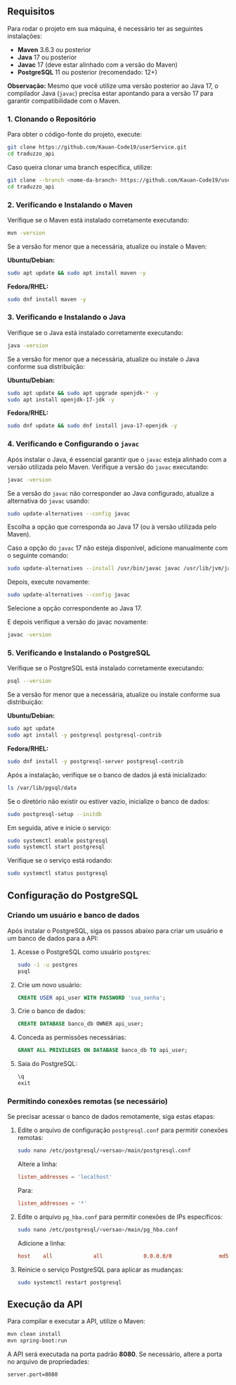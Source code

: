 ## Requisitos

Para rodar o projeto em sua máquina, é necessário ter as seguintes instalações:

- **Maven** 3.6.3 ou posterior
- **Java** 17 ou posterior
- **Javac** 17 (deve estar alinhado com a versão do Maven)
- **PostgreSQL** 11 ou posterior (recomendado: 12+)

**Observação:** Mesmo que você utilize uma versão posterior ao Java 17, o compilador Java (`javac`) precisa estar
apontando para a versão 17 para garantir compatibilidade com o Maven.

### 1. Clonando o Repositório

Para obter o código-fonte do projeto, execute:

```sh
git clone https://github.com/Kauan-Code19/userService.git
cd traduzzo_api
```
Caso queira clonar uma branch específica, utilize:
```sh
git clone --branch <nome-da-branch> https://github.com/Kauan-Code19/userService.git
cd traduzzo_api
```

### 2. Verificando e Instalando o Maven

Verifique se o Maven está instalado corretamente executando:

```sh
mvn -version
```

Se a versão for menor que a necessária, atualize ou instale o Maven:

**Ubuntu/Debian:**

```sh
sudo apt update && sudo apt install maven -y
```

**Fedora/RHEL:**

```sh
sudo dnf install maven -y
```

### 3. Verificando e Instalando o Java

Verifique se o Java está instalado corretamente executando:

```sh
java -version
```

Se a versão for menor que a necessária, atualize ou instale o Java conforme sua distribuição:

**Ubuntu/Debian:**

```sh
sudo apt update && sudo apt upgrade openjdk-* -y
sudo apt install openjdk-17-jdk -y
```

**Fedora/RHEL:**

```sh
sudo dnf update && sudo dnf install java-17-openjdk -y
```

### 4. Verificando e Configurando o `javac`

Após instalar o Java, é essencial garantir que o `javac` esteja alinhado com a versão utilizada pelo Maven.
Verifique a versão do `javac` executando:

```sh
javac -version
```

Se a versão do `javac` não corresponder ao Java configurado, atualize a alternativa do `javac` usando:

```sh
sudo update-alternatives --config javac
```

Escolha a opção que corresponda ao Java 17 (ou à versão utilizada pelo Maven).

Caso a opção do `javac` 17 não esteja disponível, adicione manualmente com o seguinte comando:

```sh
sudo update-alternatives --install /usr/bin/javac javac /usr/lib/jvm/java-17-openjdk-amd64/bin/javac 100
```

Depois, execute novamente:

```sh
sudo update-alternatives --config javac
```

Selecione a opção correspondente ao Java 17.

E depois verifique a versão do javac novamente:
```sh
javac -version
```

### 5. Verificando e Instalando o PostgreSQL

Verifique se o PostgreSQL está instalado corretamente executando:

```sh
psql --version
```

Se a versão for menor que a necessária, atualize ou instale conforme sua distribuição:

**Ubuntu/Debian:**

```sh
sudo apt update
sudo apt install -y postgresql postgresql-contrib
```

**Fedora/RHEL:**

```sh
sudo dnf install -y postgresql-server postgresql-contrib
```

Após a instalação, verifique se o banco de dados já está inicializado:
```sh
ls /var/lib/pgsql/data
```

Se o diretório não existir ou estiver vazio, inicialize o banco de dados:
```sh
sudo postgresql-setup --initdb
```

Em seguida, ative e inicie o serviço:
```sh
sudo systemctl enable postgresql
sudo systemctl start postgresql
```

Verifique se o serviço está rodando:

```sh
sudo systemctl status postgresql
```

## Configuração do PostgreSQL

### Criando um usuário e banco de dados
Após instalar o PostgreSQL, siga os passos abaixo para criar um usuário e um banco de dados para a API:

1. Acesse o PostgreSQL como usuário `postgres`:

   ```sh
   sudo -i -u postgres
   psql
   ```

2. Crie um novo usuário:

   ```sql
   CREATE USER api_user WITH PASSWORD 'sua_senha';
   ```

3. Crie o banco de dados:

   ```sql
   CREATE DATABASE banco_db OWNER api_user;
   ```

4. Conceda as permissões necessárias:

   ```sql
   GRANT ALL PRIVILEGES ON DATABASE banco_db TO api_user;
   ```

5. Saia do PostgreSQL:

   ```sql
   \q
   exit
   ```

### Permitindo conexões remotas (se necessário)
Se precisar acessar o banco de dados remotamente, siga estas etapas:

1. Edite o arquivo de configuração `postgresql.conf` para permitir conexões remotas:

   ```sh
   sudo nano /etc/postgresql/<versao>/main/postgresql.conf
   ```

   Altere a linha:

   ```conf
   listen_addresses = 'localhost'
   ```

   Para:

   ```conf
   listen_addresses = '*'
   ```

2. Edite o arquivo `pg_hba.conf` para permitir conexões de IPs específicos:

   ```sh
   sudo nano /etc/postgresql/<versao>/main/pg_hba.conf
   ```

   Adicione a linha:

   ```conf
   host    all             all             0.0.0.0/0               md5
   ```

3. Reinicie o serviço PostgreSQL para aplicar as mudanças:

   ```sh
   sudo systemctl restart postgresql
   ```

## Execução da API

Para compilar e executar a API, utilize o Maven:

```sh
mvn clean install
mvn spring-boot:run
```

A API será executada na porta padrão **8080**. Se necessário, altere a porta no arquivo de propriedades:

```properties
server.port=8080
```
